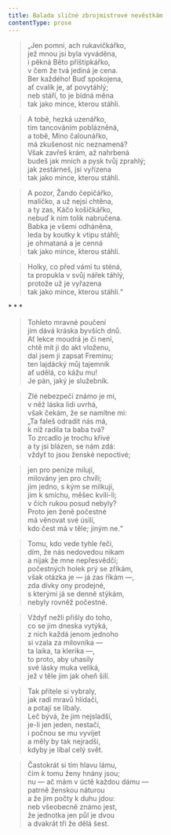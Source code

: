 ```yaml
---
title: Balada sličné zbrojmistrové nevěstkám
contentType: prose
---
```


> „Jen pomni, ach rukavičkářko,  
> jež mnou jsi byla vyváděna,  
> i pěkná Běto příštipkářko,  
> v čem že tvá jediná je cena.  
> Ber každého! Buď spokojena,  
> ať cvalík je, ať povytáhlý;  
> neb stáří, to je bídná měna  
> tak jako mince, kterou stáhli.

> A tobě, hezká uzenářko,  
> tím tancováním poblázněná,  
> a tobě, Míno čalounářko,  
> má zkušenost nic neznamená?  
> Však zavřeš krám, až nahrbená  
> budeš jak mnich a pysk tvůj zprahlý;  
> jak zestárneš, jsi vyřízena  
> tak jako mince, kterou stáhli.

> A pozor, Žando čepičářko,  
> maličko, a už nejsi chtěna,  
> a ty zas, Káčo košičkářko,  
> nebuď k nim tolik nabručena.  
> Babka je všemi odháněna,  
> leda by koutky k vtipu stáhli;  
> je ohmataná a je cenná  
> tak jako mince, kterou stáhli.

> Holky, co před vámi tu sténá,  
> ta propukla v svůj nářek táhlý,  
> protože už je vyřazena  
> tak jako mince, kterou stáhli.“



\* \* \*

> Tohleto mravné poučení  
> jim dává kráska byvších dnů.  
> Ať lekce moudrá je či není,  
> chtě mít ji do akt vloženu,  
> dal jsem ji zapsat Freminu;  
> ten lajdácký můj tajemník  
> ať udělá, co kážu mu!  
> Je pán, jaký je služebník.

> Zlé nebezpečí známo je mi,  
> v něž láska lidi uvrhá,  
> však čekám, že se namítne mi:  
> „Ta faleš odradit nás má,  
> k níž radila ta baba tvá?  
> To zrcadlo je trochu křivé  
> a ty jsi blázen, se nám zdá:  
> vždyť to jsou ženské nepoctivé;

> jen pro peníze milují,  
> milovány jen pro chvíli;  
> jim jedno, s kým se milkují,  
> jim k smíchu, měšec kvílí-li;  
> v čích rukou posud nebyly?  
> Proto jen ženě počestné  
> má věnovat své úsilí,  
> kdo čest má v těle; jiným ne.“

> Tomu, kdo vede tyhle řeči,  
> dím, že nás nedovedou nikam  
> a nijak že mne nepřesvědčí;  
> počestných holek prý se zříkám,  
> však otázka je — já zas říkám —,  
> zda dívky ony prodejné,  
> s kterými já se denně stýkám,  
> nebyly rovněž počestné.

> Vždyť nežli přišly do toho,  
> co se jim dneska vytýká,  
> z nich každá jenom jednoho  
> si vzala za milovníka —  
> ta laika, ta klerika —,  
> to proto, aby uhasily  
> své lásky muka veliká,  
> jež v těle jim jak oheň šílí.

> Tak přítele si vybraly,  
> jak radí mravů hlídači,  
> a potají se líbaly.  
> Leč bývá, že jim nejsladší,  
> je-li jen jeden, nestačí,  
> i počnou se mu vyvíjet  
> a měly by tak nejradši,  
> kdyby je líbal celý svět.

> Častokrát si tím hlavu lámu,  
> čím k tomu ženy hnány jsou;  
> nu — ač mám v úctě každou dámu —  
> patrně ženskou náturou  
> a že jim počty k duhu jdou:  
> neb všeobecně známo jest,  
> že jednotka jen půl je dvou  
> a dvakrát tři že dělá šest.
